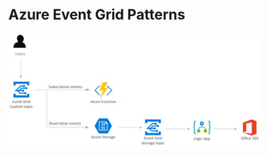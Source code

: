 # Azure Event Grid Patterns

![alt text](https://raw.githubusercontent.com/dbarkol/azure-event-grid-patterns/master/msdn-event-grid-patterns.png)
